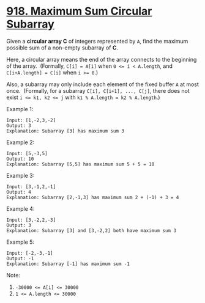 # [918. Maximum Sum Circular Subarray](https://leetcode-cn.com/problems/maximum-sum-circular-subarray/)

Given a **circular array C** of integers represented by `A`, find the maximum possible sum of a non-empty subarray of **C**.

Here, a circular array means the end of the array connects to the beginning of the array.  (Formally, `C[i] = A[i]` when `0 <= i < A.length`, and `C[i+A.length] = C[i]` when `i >= 0`.)

Also, a subarray may only include each element of the fixed buffer `A` at most once.  (Formally, for a subarray `C[i], C[i+1], ..., C[j]`, there does not exist `i <= k1, k2 <= j` with `k1 % A.length = k2 % A.length`.)

Example 1:

```text
Input: [1,-2,3,-2]
Output: 3
Explanation: Subarray [3] has maximum sum 3
```

Example 2:

```text
Input: [5,-3,5]
Output: 10
Explanation: Subarray [5,5] has maximum sum 5 + 5 = 10
```

Example 3:

```text
Input: [3,-1,2,-1]
Output: 4
Explanation: Subarray [2,-1,3] has maximum sum 2 + (-1) + 3 = 4
```

Example 4:

```text
Input: [3,-2,2,-3]
Output: 3
Explanation: Subarray [3] and [3,-2,2] both have maximum sum 3
```

Example 5:

```text
Input: [-2,-3,-1]
Output: -1
Explanation: Subarray [-1] has maximum sum -1
```

Note:

1. `-30000 <= A[i] <= 30000`
1. `1 <= A.length <= 30000`
